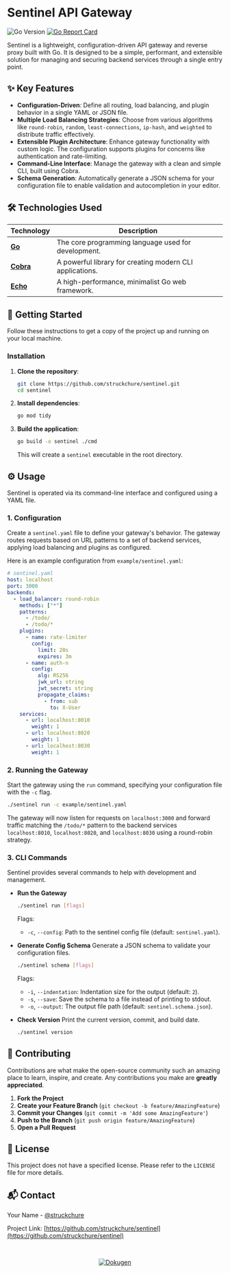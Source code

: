 # Sentinel API Gateway

![Go Version](https://img.shields.io/badge/go-1.24.1-blue.svg)
[![Go Report Card](https://goreportcard.com/badge/github.com/struckchure/sentinel)](https://goreportcard.com/report/github.com/struckchure/sentinel)

Sentinel is a lightweight, configuration-driven API gateway and reverse proxy built with Go. It is designed to be a simple, performant, and extensible solution for managing and securing backend services through a single entry point.

## ✨ Key Features

-   **Configuration-Driven**: Define all routing, load balancing, and plugin behavior in a single YAML or JSON file.
-   **Multiple Load Balancing Strategies**: Choose from various algorithms like `round-robin`, `random`, `least-connections`, `ip-hash`, and `weighted` to distribute traffic effectively.
-   **Extensible Plugin Architecture**: Enhance gateway functionality with custom logic. The configuration supports plugins for concerns like authentication and rate-limiting.
-   **Command-Line Interface**: Manage the gateway with a clean and simple CLI, built using Cobra.
-   **Schema Generation**: Automatically generate a JSON schema for your configuration file to enable validation and autocompletion in your editor.

## 🛠️ Technologies Used

| Technology                                               | Description                                        |
| -------------------------------------------------------- | -------------------------------------------------- |
| [**Go**](https://golang.org/)                            | The core programming language used for development. |
| [**Cobra**](https://github.com/spf13/cobra)              | A powerful library for creating modern CLI applications. |
| [**Echo**](https://github.com/labstack/echo)             | A high-performance, minimalist Go web framework.   |

## 🚀 Getting Started

Follow these instructions to get a copy of the project up and running on your local machine.

### Installation

1.  **Clone the repository**:
    ```bash
    git clone https://github.com/struckchure/sentinel.git
    cd sentinel
    ```

2.  **Install dependencies**:
    ```bash
    go mod tidy
    ```

3.  **Build the application**:
    ```bash
    go build -o sentinel ./cmd
    ```
    This will create a `sentinel` executable in the root directory.

## ⚙️ Usage

Sentinel is operated via its command-line interface and configured using a YAML file.

### 1. Configuration

Create a `sentinel.yaml` file to define your gateway's behavior. The gateway routes requests based on URL patterns to a set of backend services, applying load balancing and plugins as configured.

Here is an example configuration from `example/sentinel.yaml`:

```yaml
# sentinel.yaml
host: localhost
port: 3000
backends:
  - load_balancer: round-robin
    methods: ["*"]
    patterns:
      - /todo/
      - /todo/*
    plugins:
      - name: rate-limiter
        config:
          limit: 20s
          expires: 3m
      - name: auth-n
        config:
          alg: RS256
          jwk_url: string
          jwt_secret: string
          propagate_claims:
            - from: sub
              to: X-User
    services:
      - url: localhost:8010
        weight: 1
      - url: localhost:8020
        weight: 1
      - url: localhost:8030
        weight: 1
```

### 2. Running the Gateway

Start the gateway using the `run` command, specifying your configuration file with the `-c` flag.

```bash
./sentinel run -c example/sentinel.yaml
```

The gateway will now listen for requests on `localhost:3000` and forward traffic matching the `/todo/*` pattern to the backend services `localhost:8010`, `localhost:8020`, and `localhost:8030` using a round-robin strategy.

### 3. CLI Commands

Sentinel provides several commands to help with development and management.

-   **Run the Gateway**
    ```bash
    ./sentinel run [flags]
    ```
    Flags:
    - `-c`, `--config`: Path to the sentinel config file (default: `sentinel.yaml`).

-   **Generate Config Schema**
    Generate a JSON schema to validate your configuration files.
    ```bash
    ./sentinel schema [flags]
    ```
    Flags:
    - `-i`, `--indentation`: Indentation size for the output (default: `2`).
    - `-s`, `--save`: Save the schema to a file instead of printing to stdout.
    - `-o`, `--output`: The output file path (default: `sentinel.schema.json`).

-   **Check Version**
    Print the current version, commit, and build date.
    ```bash
    ./sentinel version
    ```

## 🤝 Contributing

Contributions are what make the open-source community such an amazing place to learn, inspire, and create. Any contributions you make are **greatly appreciated**.

1.  **Fork the Project**
2.  **Create your Feature Branch** (`git checkout -b feature/AmazingFeature`)
3.  **Commit your Changes** (`git commit -m 'Add some AmazingFeature'`)
4.  **Push to the Branch** (`git push origin feature/AmazingFeature`)
5.  **Open a Pull Request**

## 📄 License

This project does not have a specified license. Please refer to the `LICENSE` file for more details.

## 📬 Contact

Your Name - [@struckchure](https://twitter.com/struckchure)

Project Link: [https://github.com/struckchure/sentinel](https://github.com/struckchure/sentinel)

<br/>
<p align="center">
  <a href="https://www.npmjs.com/package/dokugen">
    <img src="https://img.shields.io/badge/Readme%20was%20generated%20by-Dokugen-brightgreen" alt="Dokugen">
  </a>
</p>